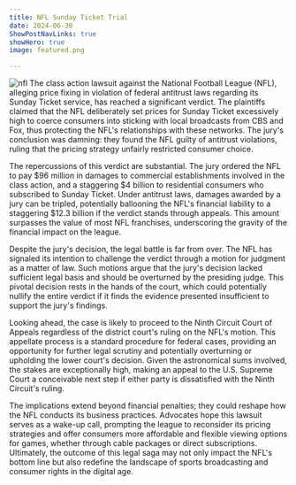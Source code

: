 ```yaml
---
title: NFL Sunday Ticket Trial
date: 2024-06-30
ShowPostNavLinks: true
showHero: true
image: featured.png

---
```

![nfl](/sunday_ticket.png)
The class action lawsuit against the National Football League (NFL), alleging price fixing in violation of federal antitrust laws regarding its Sunday Ticket service, has reached a significant verdict. The plaintiffs claimed that the NFL deliberately set prices for Sunday Ticket excessively high to coerce consumers into sticking with local broadcasts from CBS and Fox, thus protecting the NFL's relationships with these networks. The jury's conclusion was damning: they found the NFL guilty of antitrust violations, ruling that the pricing strategy unfairly restricted consumer choice.

The repercussions of this verdict are substantial. The jury ordered the NFL to pay $96 million in damages to commercial establishments involved in the class action, and a staggering $4 billion to residential consumers who subscribed to Sunday Ticket. Under antitrust laws, damages awarded by a jury can be tripled, potentially ballooning the NFL's financial liability to a staggering $12.3 billion if the verdict stands through appeals. This amount surpasses the value of most NFL franchises, underscoring the gravity of the financial impact on the league.

Despite the jury's decision, the legal battle is far from over. The NFL has signaled its intention to challenge the verdict through a motion for judgment as a matter of law. Such motions argue that the jury's decision lacked sufficient legal basis and should be overturned by the presiding judge. This pivotal decision rests in the hands of the court, which could potentially nullify the entire verdict if it finds the evidence presented insufficient to support the jury's findings.

Looking ahead, the case is likely to proceed to the Ninth Circuit Court of Appeals regardless of the district court's ruling on the NFL's motion. This appellate process is a standard procedure for federal cases, providing an opportunity for further legal scrutiny and potentially overturning or upholding the lower court's decision. Given the astronomical sums involved, the stakes are exceptionally high, making an appeal to the U.S. Supreme Court a conceivable next step if either party is dissatisfied with the Ninth Circuit's ruling.

The implications extend beyond financial penalties; they could reshape how the NFL conducts its business practices. Advocates hope this lawsuit serves as a wake-up call, prompting the league to reconsider its pricing strategies and offer consumers more affordable and flexible viewing options for games, whether through cable packages or direct subscriptions. Ultimately, the outcome of this legal saga may not only impact the NFL's bottom line but also redefine the landscape of sports broadcasting and consumer rights in the digital age.
